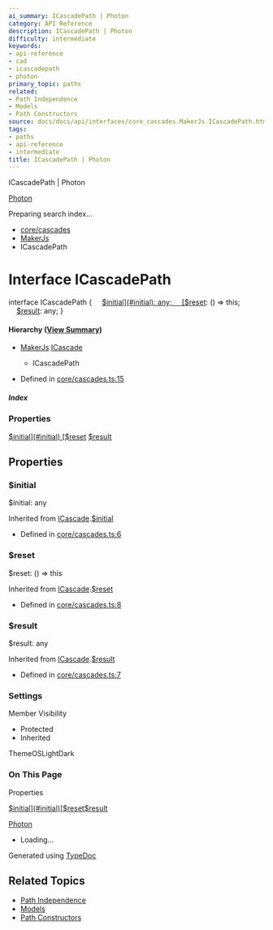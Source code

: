 ```yaml
---
ai_summary: ICascadePath | Photon
category: API Reference
description: ICascadePath | Photon
difficulty: intermediate
keywords:
- api-reference
- cad
- icascadepath
- photon
primary_topic: paths
related:
- Path Independence
- Models
- Path Constructors
source: docs/docs/api/interfaces/core_cascades.MakerJs.ICascadePath.html
tags:
- paths
- api-reference
- intermediate
title: ICascadePath | Photon
---
```

ICascadePath | Photon

[Photon](../index.md)




Preparing search index...

* [core/cascades](../modules/core_cascades.md)
* [MakerJs](../modules/core_cascades.MakerJs.md)
* ICascadePath

# Interface ICascadePath

interface ICascadePath {
    [$initial](#initial): any;
    [$reset](#reset): () => this;
    [$result](#result): any;
}

#### Hierarchy ([View Summary](../hierarchy.md#core/cascades.MakerJs.ICascadePath))

* [MakerJs](../modules/core_cascades.MakerJs.md).[ICascade](core_cascades.MakerJs.ICascade.md)
  + ICascadePath

* Defined in [core/cascades.ts:15](https://github.com/mwhite454/photon/blob/main/packages/photon/src/core/cascades.ts#L15)

##### Index

### Properties

[$initial](#initial)
[$reset](#reset)
[$result](#result)

## Properties

### $initial

$initial: any

Inherited from [ICascade](core_cascades.MakerJs.ICascade.md).[$initial](core_cascades.MakerJs.ICascade.md#initial)

* Defined in [core/cascades.ts:6](https://github.com/mwhite454/photon/blob/main/packages/photon/src/core/cascades.ts#L6)

### $reset

$reset: () => this

Inherited from [ICascade](core_cascades.MakerJs.ICascade.md).[$reset](core_cascades.MakerJs.ICascade.md#reset)

* Defined in [core/cascades.ts:8](https://github.com/mwhite454/photon/blob/main/packages/photon/src/core/cascades.ts#L8)

### $result

$result: any

Inherited from [ICascade](core_cascades.MakerJs.ICascade.md).[$result](core_cascades.MakerJs.ICascade.md#result)

* Defined in [core/cascades.ts:7](https://github.com/mwhite454/photon/blob/main/packages/photon/src/core/cascades.ts#L7)

### Settings

Member Visibility

* Protected
* Inherited

ThemeOSLightDark

### On This Page

Properties

[$initial](#initial)[$reset](#reset)[$result](#result)

[Photon](../index.md)

* Loading...

Generated using [TypeDoc](https://typedoc.org/)

## Related Topics

- [Path Independence](../index.md)
- [Models](../index.md)
- [Path Constructors](../index.md)
